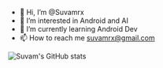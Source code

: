 - 👋 Hi, I’m @Suvamrx  
- 👀 I’m interested in Android and AI
- 🌱 I’m currently learning Android Dev
- 📫 How to reach me suvamrx@gmail.com

![Suvam's GitHub stats](https://github-readme-stats.vercel.app/api?username=Suvamrx&show_icons=true&theme=nightowl)

<!---
Suvamrx/Suvamrx is a ✨ special ✨ repository because its `README.md` (this file) appears on your GitHub profile.
You can click the Preview link to take a look at your changes.
--->
